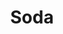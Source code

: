 ---
title: Soda
crosslinks:
- Ooer
- chemicalreactiongifs
- Staples
- vintageads
- ProCSS
- shittyfoodporn
- metric_units
- Fallout
---